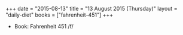 +++
date = "2015-08-13"
title = "13 August 2015 (Thursday)"
layout = "daily-diet"
books = ["fahrenheit-451"]
+++


* Book: Fahrenheit 451 /f/
